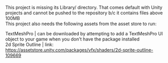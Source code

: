 This project is missing its Library/ directory. That comes default with Unity projects and cannot be pushed to the repository b/c it contains files above 100MB  
This project also needs the following assets from the asset store to run:

TextMeshPro |  can be downloaded by attempting to add a TextMeshPro UI object to your game when you don't have the package installed  
2d Sprite Outline | link: https://assetstore.unity.com/packages/vfx/shaders/2d-sprite-outline-109669  
